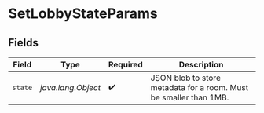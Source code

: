 # SetLobbyStateParams


## Fields

| Field                                                             | Type                                                              | Required                                                          | Description                                                       |
| ----------------------------------------------------------------- | ----------------------------------------------------------------- | ----------------------------------------------------------------- | ----------------------------------------------------------------- |
| `state`                                                           | *java.lang.Object*                                                | :heavy_check_mark:                                                | JSON blob to store metadata for a room. Must be smaller than 1MB. |